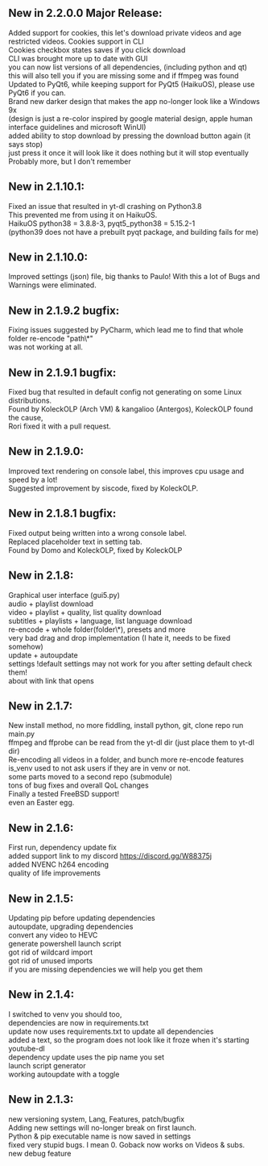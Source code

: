 ## New in 2.2.0.0 Major Release:
Added support for cookies, this let's download private videos and age restricted videos.
Cookies support in CLI<br>
Cookies checkbox states saves if you click download<br>
CLI was brought more up to date with GUI<br>
you can now list versions of all dependencies, (including python and qt)<br>
this will also tell you if you are missing some and if ffmpeg was found<br>
Updated to PyQt6, while keeping support for PyQt5 (HaikuOS), please use PyQt6 if you can.<br>
Brand new darker design that makes the app no-longer look like a Windows 9x<br>
(design is just a re-color inspired by google material design, apple human interface guidelines and microsoft WinUI)<br>
added ability to stop download by pressing the download button again (it says stop)<br>
just press it once it will look like it does nothing but it will stop eventually<br>
Probably more, but I don't remember

## New in 2.1.10.1:
Fixed an issue that resulted in yt-dl crashing on Python3.8<br>
This prevented me from using it on HaikuOS.<br>
HaikuOS python38 = 3.8.8-3, pyqt5_python38 = 5.15.2-1<br>
(python39 does not have a prebuilt pyqt package, and building fails for me)

## New in 2.1.10.0:
Improved settings (json) file, big thanks to Paulo! With this a lot of Bugs and Warnings were eliminated.

## New in 2.1.9.2 bugfix:
Fixing issues suggested by PyCharm, which lead me to find that whole folder re-encode "path\\*"<br>
was not working at all.

## New in 2.1.9.1 bugfix:
Fixed bug that resulted in default config not generating on some Linux distributions.<br>
Found by KoleckOLP (Arch VM) & kangalioo (Antergos), KoleckOLP found the cause,<br>
Rori fixed it with a pull request.<br>

## New in 2.1.9.0:
Improved text rendering on console label, this improves cpu usage and speed by a lot!<br>
Suggested improvement by siscode, fixed by KoleckOLP.<br>

## New in 2.1.8.1 bugfix:
Fixed output being written into a wrong console label.<br>
Replaced placeholder text in setting tab.<br>
Found by Domo and KoleckOLP, fixed by KoleckOLP<br>

## New in 2.1.8:
Graphical user interface (gui5.py)<br>
audio + playlist download<br>
video + playlist + quality, list quality download<br>
subtitles + playlists + language, list language download<br>
re-encode + whole folder(folder\\*), presets and more<br>
very bad drag and drop implementation (I hate it, needs to be fixed somehow)<br>
update + autoupdate<br>
settings !default settings may not work for you after setting default check them!<br>
about with link that opens<br>

## New in 2.1.7:
New install method, no more fiddling, install python, git, clone repo run main.py<br>
ffmpeg and ffprobe can be read from the yt-dl dir (just place them to yt-dl dir)<br>
Re-encoding all videos in a folder, and bunch more re-encode features<br>
is_venv used to not ask users if they are in venv or not.<br>
some parts moved to a second repo (submodule)<br>
tons of bug fixes and overall QoL changes<br>
Finally a tested FreeBSD support!<br>
even an Easter egg.<br>

## New in 2.1.6:
First run, dependency update fix<br>
added support link to my discord https://discord.gg/W88375j<br>
added NVENC h264 encoding <br>
quality of life improvements<br>

## New in 2.1.5:
Updating pip before updating dependencies<br>
autoupdate, upgrading dependencies<br>
convert any video to HEVC<br>
generate powershell launch script<br>
got rid of wildcard import<br>
got rid of unused imports<br>
if you are missing dependencies we will help you get them<br>

## New in 2.1.4:
I switched to venv you should too,<br>
dependencies are now in requirements.txt<br>
update now uses requirements.txt to update all dependencies<br>
added a text, so the program does not look like it froze when it's starting youtube-dl<br>
dependency update uses the pip name you set<br>
launch script generator<br>
working autoupdate with a toggle<br>

## New in 2.1.3:
new versioning system, Lang, Features, patch/bugfix<br>
Adding new settings will no-longer break on first launch.<br>
Python & pip executable name is now saved in settings<br>
fixed very stupid bugs. I mean 0. Goback now works on Videos & subs.<br>
new debug feature<br>
